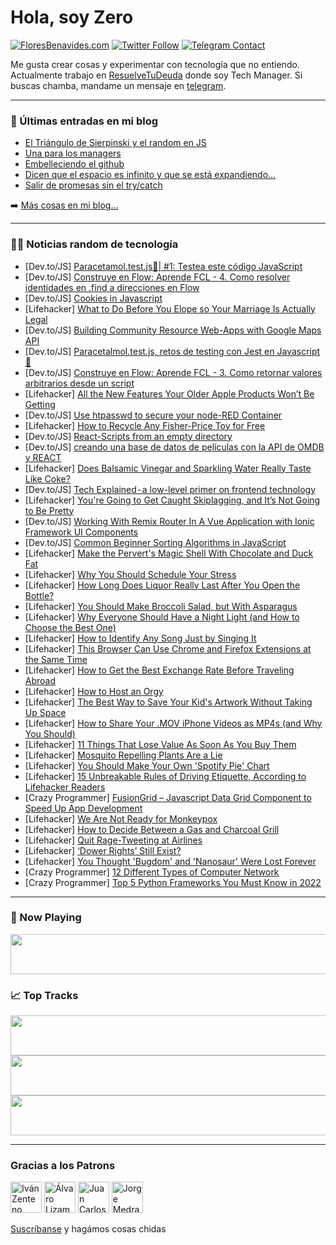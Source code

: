 # Hola, soy Zero

[![FloresBenavides.com](https://img.shields.io/website?down_message=oops&label=MiBlog&style=for-the-badge&up_message=online&url=https%3A%2F%2Ffloresbenavides.com)](https://floresbenavides.com) [![Twitter Follow](https://img.shields.io/twitter/follow/ZeroDragon?color=%231DA1F2&label=Follow&logo=twitter&logoColor=ffffff&style=for-the-badge)](https://twitter.com/zerodragon) [![Telegram Contact](https://img.shields.io/badge/escr%C3%ADbeme-ZeroDragon-%2326A5E4?style=for-the-badge&logo=telegram)](https://t.me/zerodragon)

Me gusta crear cosas y experimentar con tecnología que no entiendo.
Actualmente trabajo en [ResuelveTuDeuda](http://github.com/resuelve) donde soy Tech Manager.
Si buscas chamba, mandame un mensaje en [telegram](https://t.me/zerodragon).

---

### 📕 Últimas entradas en mi blog
<!-- BLOG-POST-LIST:START -->
- [El Triángulo de Sierpinski y el random en JS](https://floresbenavides.com/el-triangulo-de-sierpinski-y-el-random-en-js/)
- [Una para los managers](https://floresbenavides.com/una-para-los-managers/)
- [Embelleciendo el github](https://floresbenavides.com/embelleciendo-el-github/)
- [Dicen que el espacio es infinito y que se está expandiendo…](https://floresbenavides.com/dicen-que-el-espacio-es-infinito-y-que-se-esta-expandiendo/)
- [Salir de promesas sin el try/catch](https://floresbenavides.com/salir-de-promesas-sin-el-try-catch/)
<!-- BLOG-POST-LIST:END -->

➡️ [Más cosas en mi blog...](https://floresbenavides.com)

---

### 👨‍💻 Noticias random de tecnología
<!-- TECH-POSTS:START -->
- [Dev.to/JS] [Paracetamol.test.js💊| #1: Testea este código JavaScript](https://dev.to/duxtech/paracetamoltestjs-1-testea-este-codigo-javascript-57d4)
- [Dev.to/JS] [Construye en Flow: Aprende FCL - 4. Como resolver identidades en .find a direcciones en Flow](https://dev.to/onflow/construye-en-flow-aprende-fcl-4-como-resolver-identidades-en-find-a-direcciones-en-flow-26nm)
- [Dev.to/JS] [Cookies in Javascript](https://dev.to/masterifeanyi/cookies-in-javascript-18dj)
- [Lifehacker] [What to Do Before You Elope so Your Marriage Is Actually Legal](https://lifehacker.com/what-to-do-before-you-elope-so-your-marriage-is-actuall-1849042486)
- [Dev.to/JS] [Building Community Resource Web-Apps with Google Maps API](https://dev.to/holistictechnologist/building-community-resource-web-apps-with-google-maps-api-1plj)
- [Dev.to/JS] [Paracetalmol.test.js, retos de testing con Jest en Javascript 💊](https://dev.to/duxtech/paracetalmoltestjs-retos-de-testing-con-jest-en-javascript-53dk)
- [Dev.to/JS] [Construye en Flow: Aprende FCL - 3. Como retornar valores arbitrarios desde un script](https://dev.to/onflow/construye-en-flow-aprende-fcl-3-como-retornar-valores-arbitrarios-desde-un-script-2oa6)
- [Lifehacker] [All the New Features Your Older Apple Products Won’t Be Getting](https://lifehacker.com/all-the-new-features-your-older-apple-products-won-t-be-1849040851)
- [Dev.to/JS] [Use htpasswd to secure your node-RED Container](https://dev.to/shandesai/use-htpasswd-to-secure-your-node-red-container-15cl)
- [Lifehacker] [How to Recycle Any Fisher-Price Toy for Free](https://lifehacker.com/how-to-recycle-any-fisher-price-toy-for-free-1849042114)
- [Dev.to/JS] [React-Scripts from an empty directory](https://dev.to/srele96/react-scripts-from-an-empty-directory-4ek2)
- [Dev.to/JS] [creando una base de datos de películas con la API de OMDB y REACT](https://dev.to/rtagliavia/creando-una-base-de-datos-de-peliculas-con-la-api-de-omdb-y-react-of4)
- [Lifehacker] [Does Balsamic Vinegar and Sparkling Water Really Taste Like Coke?](https://lifehacker.com/does-balsamic-vinegar-and-sparkling-water-really-taste-1849041883)
- [Dev.to/JS] [Tech Explained - a low-level primer on frontend technology](https://dev.to/allbitsequal/tech-explained-a-low-level-primer-on-frontend-technology-2fd1)
- [Lifehacker] [You&#39;re Going to Get Caught Skiplagging, and It’s Not Going to Be Pretty](https://lifehacker.com/youre-going-to-get-caught-skiplagging-and-it-s-not-goi-1849041104)
- [Dev.to/JS] [Working With Remix Router In A Vue Application with Ionic Framework UI Components](https://dev.to/aaronksaunders/working-with-remix-router-in-a-vue-application-with-ionic-framework-ui-components-1o5m)
- [Dev.to/JS] [Common Beginner Sorting Algorithms in JavaScript](https://dev.to/hannahglazier/common-beginner-sorting-algorithms-in-javascript-4mid)
- [Lifehacker] [Make the Pervert&#39;s Magic Shell With Chocolate and Duck Fat](https://lifehacker.com/make-the-perverts-magic-shell-with-chocolate-and-duck-f-1849041657)
- [Lifehacker] [Why You Should Schedule Your Stress](https://lifehacker.com/why-you-should-schedule-your-stress-1849040319)
- [Lifehacker] [How Long Does Liquor Really Last After You Open the Bottle?](https://lifehacker.com/how-long-does-liquor-really-last-after-you-open-the-bot-1849040293)
- [Lifehacker] [You Should Make Broccoli Salad, but With Asparagus](https://lifehacker.com/you-should-make-broccoli-salad-but-with-asparagus-1849036832)
- [Lifehacker] [Why Everyone Should Have a Night Light &lpar;and How to Choose the Best One&rpar;](https://lifehacker.com/why-everyone-should-have-a-night-light-and-how-to-choo-1849039622)
- [Lifehacker] [How to Identify Any Song Just by Singing It](https://lifehacker.com/how-to-identify-any-song-just-by-singing-it-1849039953)
- [Lifehacker] [This Browser Can Use Chrome and Firefox Extensions at the Same Time](https://lifehacker.com/this-browser-can-use-chrome-and-firefox-extensions-at-t-1849038809)
- [Lifehacker] [How to Get the Best Exchange Rate Before Traveling Abroad](https://lifehacker.com/how-to-get-the-best-exchange-rate-before-traveling-abro-1849035823)
- [Lifehacker] [How to Host an Orgy](https://lifehacker.com/how-to-host-an-orgy-1849029735)
- [Lifehacker] [The Best Way to Save Your Kid&#39;s Artwork Without Taking Up Space](https://lifehacker.com/the-best-way-to-save-your-kids-artwork-without-taking-u-1849036306)
- [Lifehacker] [How to Share Your .MOV iPhone Videos as MP4s &lpar;and Why You Should&rpar;](https://lifehacker.com/how-to-share-your-mov-iphone-videos-as-mp4s-and-why-y-1849038670)
- [Lifehacker] [11 Things That Lose Value As Soon As You Buy Them](https://lifehacker.com/11-things-that-lose-value-as-soon-as-you-buy-them-1849036728)
- [Lifehacker] [Mosquito Repelling Plants Are a Lie](https://lifehacker.com/mosquito-repelling-plants-are-a-lie-1849036607)
- [Lifehacker] [You Should Make Your Own &#39;Spotify Pie&#39; Chart](https://lifehacker.com/you-should-make-your-own-spotify-pie-chart-1849035508)
- [Lifehacker] [15 Unbreakable Rules of Driving Etiquette, According to Lifehacker Readers](https://lifehacker.com/15-unbreakable-rules-of-driving-etiquette-according-to-1849036345)
- [Crazy Programmer] [FusionGrid – Javascript Data Grid Component to Speed Up App Development](https://www.thecrazyprogrammer.com/2022/06/fusiongrid.html)
- [Lifehacker] [We Are Not Ready for Monkeypox](https://lifehacker.com/we-are-not-ready-for-monkeypox-1849035126)
- [Lifehacker] [How to Decide Between a Gas and Charcoal Grill](https://lifehacker.com/how-to-decide-between-a-gas-and-charcoal-grill-1849031298)
- [Lifehacker] [Quit Rage-Tweeting at Airlines](https://lifehacker.com/quit-rage-tweeting-at-airlines-1849035151)
- [Lifehacker] [‘Dower Rights’ Still Exist?](https://lifehacker.com/dower-rights-still-exist-1849034668)
- [Lifehacker] [You Thought &#39;Bugdom&#39; and &#39;Nanosaur&#39; Were Lost Forever](https://lifehacker.com/you-thought-bugdom-and-nanosaur-were-lost-forever-1849034468)
- [Crazy Programmer] [12 Different Types of Computer Network](https://www.thecrazyprogrammer.com/2022/06/types-of-computer-network.html)
- [Crazy Programmer] [Top 5 Python Frameworks You Must Know in 2022](https://www.thecrazyprogrammer.com/2022/06/top-5-python-frameworks-you-must-know-in-2022.html)<!-- TECH-POSTS:END -->

---

### 🎵 Now Playing
<a href="https://spotify-now-playing-dun.vercel.app/now-playing?open"><img src="https://spotify-now-playing-dun.vercel.app/now-playing" width="540" height="64"></a>

### 📈 Top Tracks
<a href="https://spotify-now-playing-dun.vercel.app/top-tracks?i=1&open"><img src="https://spotify-now-playing-dun.vercel.app/top-tracks?i=1" width="540" height="64"></a>
<a href="https://spotify-now-playing-dun.vercel.app/top-tracks?i=2&open"><img src="https://spotify-now-playing-dun.vercel.app/top-tracks?i=2" width="540" height="64"></a>
<a href="https://spotify-now-playing-dun.vercel.app/top-tracks?i=3&open"><img src="https://spotify-now-playing-dun.vercel.app/top-tracks?i=3" width="540" height="64"></a>

---

### Gracias a los Patrons
[<img src="https://avatars.githubusercontent.com/u/243380?v=4" alt="Iván Zenteno" width="50px">](https://github.com/k001) [<img src="https://avatars.githubusercontent.com/u/19955639?v=4" alt="Álvaro Lizama" width="50px">](https://github.com/alvarolizama) [<img src="https://avatars.githubusercontent.com/u/2718753?v=4" alt="Juan Carlos Ruiz" width="50px">](https://github.com/JuanCrg90) [<img src="https://avatars.githubusercontent.com/u/37025?v=4" alt="Jorge Medrano" width="50px">](https://github.com/h1pp1e) 

[Suscríbanse](https://www.patreon.com/zerodragon) y hagámos cosas chidas
